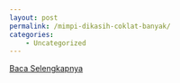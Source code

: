 ```yaml
---
layout: post
permalink: /mimpi-dikasih-coklat-banyak/
categories:
    - Uncategorized
---
```


[Baca Selengkapnya](/01)